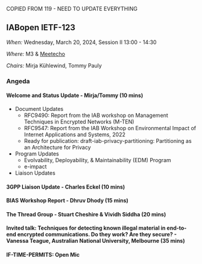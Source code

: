 COPIED FROM 119 - NEED TO UPDATE EVERYTHING



## IABopen IETF-123

*When:* Wednesday, March 20, 2024, Session II 13:00 - 14:30 

*Where:* M3 & [Meetecho](https://meetings.conf.meetecho.com/ietf119/?group=iabopen&short=&item=1)

*Chairs:* Mirja Kühlewind, Tommy Pauly 

### Angeda

#### Welcome and Status Update - Mirja/Tommy (10 mins)
* Document Updates
    - RFC9490: Report from the IAB workshop on Management Techniques in Encrypted Networks (M-TEN)
    - RFC9547: Report from the IAB Workshop on Environmental Impact of Internet Applications and Systems, 2022
    - Ready for publication: draft-iab-privacy-partitioning: Partitioning as an Architecture for Privacy
* Program Updates
    - Evolvability, Deployability, & Maintainability (EDM) Program
    - e-impact
* Liaison Updates
  
#### 3GPP Liaison Update - Charles Eckel (10 mins)

#### BIAS Workshop Report - Dhruv Dhody (15 mins)

#### The Thread Group - Stuart Cheshire & Vividh Siddha (20 mins)

#### Invited talk: Techniques for detecting known illegal material in end-to-end encrypted communications. Do they work? Are they secure? - Vanessa Teague, Australian National University, Melbourne  (35 mins)

#### IF-TIME-PERMITS: Open Mic
